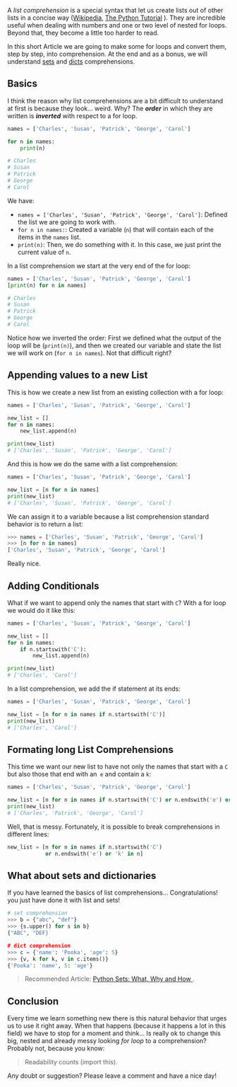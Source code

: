 A *list comprehension* is a special syntax that let us create lists out of other lists in a concise way ([Wikipedia](https://en.wikipedia.org/wiki/List_comprehension), [The Python Tutorial](https://docs.python.org/3/tutorial/datastructures.html#list-comprehensions) ). They are incredible useful when dealing with numbers and one or two level of nested for loops. Beyond that, they become a little too harder to read.

In this short Article we are going to make some for loops and convert them, step by step, into comprehension. At the end and as a bonus, we will understand [sets](https://www.pythoncheatsheet.org/#Set-comprehension) and [dicts](https://www.pythoncheatsheet.org/#Dictionaries-and-Structuring-Data) comprehensions.

## Basics

I think the reason why list comprehensions are a bit difficult to understand at first is because they look... weird. Why? The ***order*** in which they are written is ***inverted*** with respect to a for loop.

```python
names = ['Charles', 'Susan', 'Patrick', 'George', 'Carol']

for n in names:
    print(n)

# Charles
# Susan
# Patrick
# George
# Carol
```

We have:

- `names = ['Charles', 'Susan', 'Patrick', 'George', 'Carol']`: Defined the list we are going to work with.
- `for n in names:`: Created a variable (`n`) that will contain each of the items in the `names` list.
- `print(n)`: Then, we do something with it. In this case, we just print the current value of `n`.

In a list comprehension we start at the very end of the for loop:

```python
names = ['Charles', 'Susan', 'Patrick', 'George', 'Carol']
[print(n) for n in names]

# Charles
# Susan
# Patrick
# George
# Carol
```

Notice how we inverted the order: First we defined what the output of the loop will be (`print(n)`), and then we created our variable and state the list we will work on (`for n in names`). Not that difficult right?

## Appending values to a new List

This is how we create a new list from an existing collection with a for loop:

```python
names = ['Charles', 'Susan', 'Patrick', 'George', 'Carol']

new_list = []
for n in names:
    new_list.append(n)

print(new_list)
# ['Charles', 'Susan', 'Patrick', 'George', 'Carol']
```

And this is how we do the same with a list comprehension:

```python
names = ['Charles', 'Susan', 'Patrick', 'George', 'Carol']

new_list = [n for n in names]
print(new_list)
# ['Charles', 'Susan', 'Patrick', 'George', 'Carol']
```

We can assign it to a variable because a list comprehension standard behavior is to return a list:

```python
>>> names = ['Charles', 'Susan', 'Patrick', 'George', 'Carol']
>>> [n for n in names]
['Charles', 'Susan', 'Patrick', 'George', 'Carol']
```

Really nice.

## Adding Conditionals

What if we want to append only the names that start with `C`? With a for loop we would do it like this:

```python
names = ['Charles', 'Susan', 'Patrick', 'George', 'Carol']

new_list = []
for n in names:
    if n.startswith('C'):
        new_list.append(n)

print(new_list)
# ['Charles', 'Carol']
```

In a list comprehension, we add the if statement at its ends:

```python
names = ['Charles', 'Susan', 'Patrick', 'George', 'Carol']

new_list = [n for n in names if n.startswith('C')]
print(new_list)
# ['Charles', 'Carol']
```

## Formating long List Comprehensions

This time we want our new list to have not only the names that start with a `C` but also those that end with an` e` and contain a `k`:

```python
names = ['Charles', 'Susan', 'Patrick', 'George', 'Carol']

new_list = [n for n in names if n.startswith('C') or n.endswith('e') or 'k' in n]
print(new_list)
# ['Charles', 'Patrick', 'George', 'Carol']
```

Well, that is messy. Fortunately, it is possible to break comprehensions in different lines:

```python
new_list = [n for n in names if n.startswith('C')
            or n.endswith('e') or 'k' in n]
```

## What about sets and dictionaries

If you have learned the basics of list comprehensions... Congratulations! you just have done it with list and sets!

```python
# set comprehension
>>> b = {"abc", "def"}
>>> {s.upper() for s in b}
{"ABC", "DEF}

# dict comprehension
>>> c = {'name': 'Pooka', 'age': 5}
>>> {v, k for k, v in c.items()}
{'Pooka': 'name', 5: 'age'}
```

> Recommended Article: [Python Sets: What, Why and How ](https://www.pythoncheatsheet.org/blog/python-sets-what-why-how).

## Conclusion

Every time we learn something new there is this natural behavior that urges us to use it right away. When that happens (because it happens a lot in this field) we have to stop for a moment and think... Is really ok to change this big, nested and already messy looking *for loop* to a comprehension? Probably not, because you know:

> Readability counts (import this).

Any doubt or suggestion? Please leave a comment and have a nice day!
